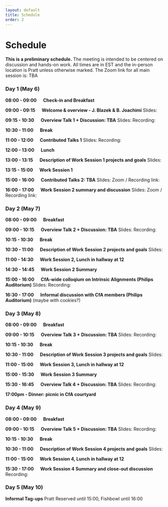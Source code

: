 ```yaml
---
layout: default
title: Schedule
order: 2
---
```


# Schedule

**This is a preliminary schedule.** 
The meeting is intended to be centered on discussion and hands-on work. All times are in EST and the in-person location is Pratt unless otherwise marked. The Zoom link for all main session is: TBA

### Day 1 (May 6)

**08:00 - 09:00  &emsp; Check-in and Breakfast**

**09:00 - 09:15 &emsp; Welcome & overview - J. Blazek & B. Joachimi**
Slides:

**09:15 - 10:30  &emsp; Overview Talk 1 + Discussion: TBA**
Slides:
Recording: 

**10:30 - 11:00 &emsp; Break**

**11:00 - 12:00  &emsp; Contributed Talks 1**
Slides:
Recording: 

**12:00 - 13:00 &emsp; Lunch**

**13:00 - 13:15 &emsp; Description of Work Session 1 projects and goals**
Slides:

**13:15 - 15:00  &emsp; Work Session 1**

**15:00 - 16:00  &emsp; Contributed Talks 2: TBA**
Slides:
Zoom / Recording link: 

**16:00 - 17:00  &emsp; Work Session 2 summary and discussion**
Slides: 
Zoom / Recording link: 


### Day 2 (May 7)

**08:00 - 09:00  &emsp; Breakfast**

**09:00 - 10:15  &emsp; Overview Talk 2 + Discussion: TBA**
Slides:
Recording: 

**10:15 - 10:30 &emsp; Break**

**10:30 - 11:00  &emsp; Description of Work Session 2 projects and goals**
Slides:

**11:00 - 14:30 &emsp; Work Session 2, Lunch in hallway at 12**

**14:30 - 14:45 &emsp; Work Session 2 Summary**

**15:00 - 16:00  &emsp; CfA-wide colloqium on Intrinsic Alignments (Philips Auditorium)**
Slides:
Recording:

**16:30 - 17:00 &emsp; Informal discussion with CfA members (Philips Auditorium)** (maybe with cookies?)


### Day 3 (May 8)

**08:00 - 09:00  &emsp; Breakfast**

**09:00 - 10:15  &emsp; Overview Talk 3 + Discussion: TBA**
Slides:
Recording: 

**10:15 - 10:30 &emsp; Break**

**10:30 - 11:00  &emsp; Description of Work Session 3 projects and goals**
Slides:

**11:00 - 15:00 &emsp; Work Session 3, Lunch in hallway at 12**

**15:00 - 15:30 &emsp; Work Session 3 Summary**

**15:30 - 16:45  &emsp; Overview Talk 4 + Discussion: TBA**
Slides:
Recording: 

**17:00pm - Dinner: picnic in CfA courtyard**


### Day 4 (May 9)

**08:00 - 09:00  &emsp; Breakfast**

**09:00 - 10:15  &emsp; Overview Talk 5 + Discussion: TBA**
Slides:
Recording: 

**10:15 - 10:30 &emsp; Break**

**10:30 - 11:00  &emsp; Description of Work Session 4 projects and goals**
Slides:

**11:00 - 15:00 &emsp; Work Session 4, Lunch in hallway at 12**

**15:30 - 17:00 &emsp; Work Session 4 Summary and close-out discussion**
Recording:


### Day 5 (May 10)

**Informal Tag-ups**
Pratt Reserved until 15:00, Fishbowl until 16:00